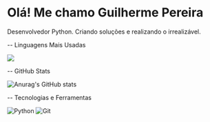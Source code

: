 # Olá!  Me chamo Guilherme Pereira 
 Desenvolvedor Python.
 Criando soluções e realizando o irrealizável. 
   
 
--  Linguagens Mais Usadas

![](https://github-readme-stats.vercel.app/api/top-langs/?username=guilherme-fsp&theme=radical)

--  GitHub Stats

![Anurag's GitHub stats](https://github-readme-stats.vercel.app/api?username=guilherme-fsp&show_icons=true&theme=radical)

--  Tecnologias e Ferramentas

![Python](https://img.shields.io/badge/Python-3776AB?style=for-the-badge&logo=python&logoColor=white) ![Git](https://img.shields.io/badge/Git-F05032?style=for-the-badge&logo=git&logoColor=white)
